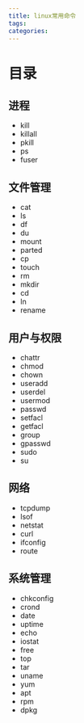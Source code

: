 ```yaml
---
title: linux常用命令
tags:
categories:
---
```

# 目录
## 进程
* kill
* killall
* pkill
* ps
* fuser

## 文件管理
* cat
* ls
* df
* du
* mount
* parted
* cp
* touch
* rm
* mkdir
* cd
* ln
* rename

## 用户与权限
* chattr
* chmod
* chown
* useradd
* userdel
* usermod
* passwd
* setfacl
* getfacl
* group
* gpasswd
* sudo
* su

## 网络
* tcpdump
* lsof
* netstat
* curl
* ifconfig
* route

## 系统管理
* chkconfig
* crond
* date
* uptime
* echo
* iostat
* free
* top
* tar
* uname
* yum
* apt
* rpm
* dpkg

